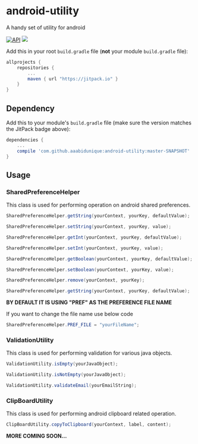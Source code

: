 # android-utility
A handy set of utility for android

[![API](https://img.shields.io/badge/API-9%2B-blue.svg?style=flat)](https://android-arsenal.com/api?level=9) [![](https://jitpack.io/v/aaabidunique/android-utility.svg)](https://jitpack.io/#aaabidunique/android-utility)

Add this in your root `build.gradle` file (**not** your module `build.gradle` file):

```gradle
allprojects {
	repositories {
		...
		maven { url "https://jitpack.io" }
	}
}
```

## Dependency

Add this to your module's `build.gradle` file (make sure the version matches the JitPack badge above):

```gradle
dependencies {
	...
	compile 'com.github.aaabidunique:android-utility:master-SNAPSHOT'
}
```

## Usage

### SharedPreferenceHelper
This class is used for performing operation on android shared preferences.

``` java
SharedPreferenceHelper.getString(yourContext, yourKey, defaultValue);
```
``` java
SharedPreferenceHelper.setString(yourContext, yourKey, value);
```
``` java
SharedPreferenceHelper.getInt(yourContext, yourKey, defaultValue);
```
``` java
SharedPreferenceHelper.setInt(yourContext, yourKey, value);
```
``` java
SharedPreferenceHelper.getBoolean(yourContext, yourKey, defaultValue);
```
``` java
SharedPreferenceHelper.setBoolean(yourContext, yourKey, value);
```
``` java
SharedPreferenceHelper.remove(yourContext, yourKey);
```
``` java
SharedPreferenceHelper.getString(yourContext, yourKey, defaultValue);
```

**BY DEFAULT IT IS USING "PREF" AS THE PREFERENCE FILE NAME**

If you want to change the file name use below code

``` java
SharedPreferenceHelper.PREF_FILE = "yourFileName";
```

### ValidationUtility
This class is used for performing validation for various java objects.

``` java
ValidationUtility.isEmpty(yourJavaObject);
```

``` java
ValidationUtility.isNotEmpty(yourJavaObject);
```

``` java
ValidationUtility.validateEmail(yourEmailString);
```

### ClipBoardUtility
This class is used for performing android clipboard related operation.

``` java
ClipBoardUtility.copyToClipboard(yourContext, label, content);
```

**MORE COMING SOON...**
